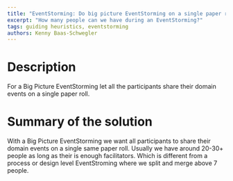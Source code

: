 ```yaml
---
title: "EventStorming: Do big picture EventStorming on a single paper roll"
excerpt: "How many people can we have during an EventStorming?"
tags: guiding heuristics, eventstorming
authors: Kenny Baas-Schwegler
---
```


# Description

For a Big Picture EventStorming let all the participants share their domain events on a single paper roll.

# Summary of the solution

With a Big Picture EventStorming we want all participants to share their domain events on a single same paper roll. Usually we have around 20-30+ people as long as their is enough facilitators. Which is different from a process or design level EventStroming where we split and merge above 7 people.
